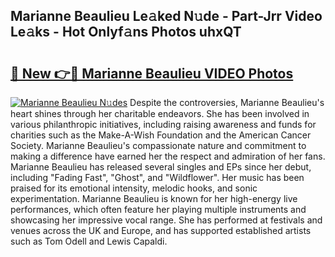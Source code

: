 ## Marianne Beaulieu Le𝚊ked N𝚞de - Part-Jrr Video Le𝚊ks - Hot Onlyf𝚊ns Photos uhxQT

# <h2><a href="http://ac25348.deff.icu/?id=Marianne+Beaulieu">🔗 New 👉🔴 Marianne Beaulieu VIDEO Photos</a></h2>

[![Marianne Beaulieu N𝚞des](https://i.imgur.com/rIISA9y.gif)](http://ac25348.deff.icu/?id=Marianne+Beaulieu)
Despite the controversies, Marianne Beaulieu's heart shines through her charitable endeavors. She has been involved in various philanthropic initiatives, including raising awareness and funds for charities such as the Make-A-Wish Foundation and the American Cancer Society. Marianne Beaulieu's compassionate nature and commitment to making a difference have earned her the respect and admiration of her fans. Marianne Beaulieu has released several singles and EPs since her debut, including "Fading Fast", "Ghost", and "Wildflower". Her music has been praised for its emotional intensity, melodic hooks, and sonic experimentation. Marianne Beaulieu is known for her high-energy live performances, which often feature her playing multiple instruments and showcasing her impressive vocal range. She has performed at festivals and venues across the UK and Europe, and has supported established artists such as Tom Odell and Lewis Capaldi.
